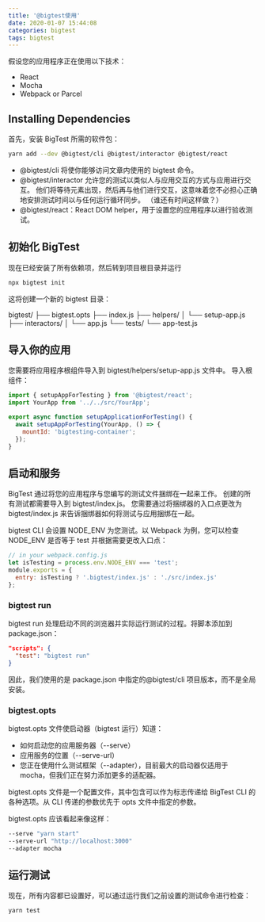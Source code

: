 ```yaml
---
title: '@bigtest使用'
date: 2020-01-07 15:44:08
categories: bigtest
tags: bigtest
---
```


假设您的应用程序正在使用以下技术：

- React
- Mocha
- Webpack or Parcel

## Installing Dependencies

首先，安装 BigTest 所需的软件包：

```bash
yarn add --dev @bigtest/cli @bigtest/interactor @bigtest/react
```

- @bigtest/cli 将使你能够访问文章内使用的 bigtest 命令。
- @bigtest/interactor 允许您的测试以类似人与应用交互的方式与应用进行交互。 他们将等待元素出现，然后再与他们进行交互，这意味着您不必担心正确地安排测试时间以与任何运行循环同步。 （谁还有时间这样做？）
- @bigtest/react：React DOM helper，用于设置您的应用程序以进行验收测试。

## 初始化 BigTest

现在已经安装了所有依赖项，然后转到项目根目录并运行

```bash
npx bigtest init
```

这将创建一个新的 bigtest 目录：

bigtest/
├── bigtest.opts
├── index.js
├── helpers/
│ └── setup-app.js
├── interactors/
│ └── app.js
└── tests/
└── app-test.js

## 导入你的应用

您需要将应用程序根组件导入到 bigtest/helpers/setup-app.js 文件中。
导入根组件：

```js
import { setupAppForTesting } from '@bigtest/react';
import YourApp from '../../src/YourApp';

export async function setupApplicationForTesting() {
  await setupAppForTesting(YourApp, () => {
    mountId: 'bigtesting-container';
  });
}
```

## 启动和服务

BigTest 通过将您的应用程序与您编写的测试文件捆绑在一起来工作。
创建的所有测试都需要导入到 bigtest/index.js。
您需要通过将捆绑器的入口点更改为 bigtest/index.js 来告诉捆绑器如何将测试与应用捆绑在一起。

bigtest CLI 会设置 NODE_ENV 为您测试。以 Webpack 为例，您可以检查 NODE_ENV 是否等于 test 并根据需要更改入口点：

```js
// in your webpack.config.js
let isTesting = process.env.NODE_ENV === 'test';
module.exports = {
  entry: isTesting ? '.bigtest/index.js' : './src/index.js'
};
```

### bigtest run

bigtest run 处理启动不同的浏览器并实际运行测试的过程。将脚本添加到 package.json：

```json
"scripts": {
  "test": "bigtest run"
}
```

因此，我们使用的是 package.json 中指定的@bigtest/cli 项目版本，而不是全局安装。

### bigtest.opts

bigtest.opts 文件使启动器（bigtest 运行）知道：

- 如何启动您的应用服务器（--serve）
- 应用服务的位置（--serve-url）
- 您正在使用什么测试框架（--adapter），目前最大的启动器仅适用于 mocha，但我们正在努力添加更多的适配器。

bigtest.opts 文件是一个配置文件，其中包含可以作为标志传递给 BigTest CLI 的各种选项。从 CLI 传递的参数优先于 opts 文件中指定的参数。

bigtest.opts 应该看起来像这样：

```bash
--serve "yarn start"
--serve-url "http://localhost:3000"
--adapter mocha
```

## 运行测试

现在，所有内容都已设置好，可以通过运行我们之前设置的测试命令进行检查：

```bash
yarn test
```
